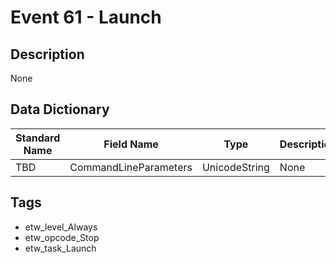 # Event 61 - Launch

## Description
None

## Data Dictionary
|Standard Name|Field Name|Type|Description|Sample Value|
|---|---|---|---|---|
|TBD|CommandLineParameters|UnicodeString|None|`None`|

## Tags
* etw_level_Always
* etw_opcode_Stop
* etw_task_Launch